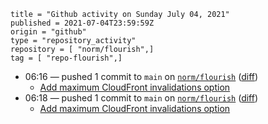 ```
title = "Github activity on Sunday July 04, 2021"
published = 2021-07-04T23:59:59Z
origin = "github"
type = "repository_activity"
repository = [ "norm/flourish",]
tag = [ "repo-flourish",]
```

* 06:16 — pushed 1 commit to `main` on [`norm/flourish`](https://github.com/norm/flourish) ([diff](https://github.com/norm/flourish/compare/2c81ec27f8d0e868337d336f85b9a7019f06e378..d669f735c27acc8a4615612487b012b01705f0d0))
  * [Add maximum CloudFront invalidations option](https://github.com/norm/flourish/commit/d669f735c27acc8a4615612487b012b01705f0d0)
* 06:18 — pushed 1 commit to `main` on [`norm/flourish`](https://github.com/norm/flourish) ([diff](https://github.com/norm/flourish/compare/d669f735c27acc8a4615612487b012b01705f0d0..92b9a30b1d23208c99f5f5e84705b564778b41e0))
  * [Add maximum CloudFront invalidations option](https://github.com/norm/flourish/commit/92b9a30b1d23208c99f5f5e84705b564778b41e0)
